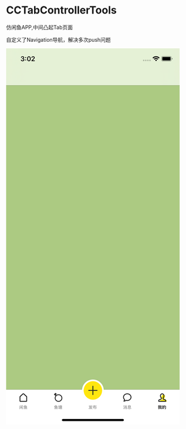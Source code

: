 # CCTabControllerTools
仿闲鱼APP,中间凸起Tab页面

自定义了Navigation导航，解决多次push问题

![Image text](https://github.com/183959633/CCTabControllerTools/blob/master/demo.png)
